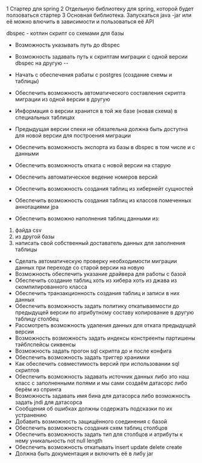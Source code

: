 1 Стартер для spring
2 Отдельную библиотеку для spring, которой будет ползоваться стартер
3 Основная библиотека. Запускаться java -jar или её можно влючить в зависимости и пользоваться её API

dbspec - котлин скрипт со схемами для базы

* Возможность указывать путь до dbspec
* Возможность задавать путь к скриптам миграции с одной версии dbspec на другую
--
* Начать с обеспечения рабаты с postgres (создание схемы и таблицы)

* Обеспечить возможность автоматического составления скрипта миграции из одной версии в другую
* Информация о версии хранится в той же базе (новая схема) в специальных таблицах
* Предыдущая версии спеки не обязательна должна быть доступна для новой версии для построения миграции
* Обеспечить возможность экспорта из базы в dbspec в том числе и с данными
* Обеспечить возможность отката с новой версии на старую
* Обеспечить автоматическое ведение номеров версий
* Обеспечить возможность создания таблиц из хибернейт сущностей 
* Обеспечить возможность создания таблиц из классов помеченных аннотациями jpa
* Обеспечить возможно наполнения таблиц данными из: 
1) файда csv
2) из другой базы
3) написать свой собственный доставатель данных для заполнения таблицы
* Сделать автоматическую проверку необходимости миграции данных при переходе со старой версии на новую
* Возможность обеспечить указание драйвера для работы с базой
* Обеспечить создание таблиц хоть из хибера хоть из джава из скомпилированного класса 
* Обеспечить транзакционность создания таблиц и записи в них данных 
* Обеспечить возможность задать политику откатываемости до предыдущей версии по атрибутному составу копирование в другую таблицу столбец
* Рассмотреть возможность удаления данных для отката предыдущей версии
* Возможность возможность задать индексы констреенты партишены тэйблспейсы сиквенсы
* Возможность задать прогон sql скрипта до и после конфига
* Обеспечить возможность задать триггер хранимки
* Как обеспечить совместимость версий при использовании sql скриптов
* Обеспечить возможность задавать источник данных либо это наш класс с заполненными полями и мы сами создаём датасорс либо берём из спринга 
* Возможность задавать имя бина для датасорса либо возможность задать jndi для датасорса
* Сообщения об ошибках должны содержать подсказки по их устранению
* Добавить возможность защищённого соединения с базой
* Обеспечить возможность создания схем таблиц столбцов
* Обеспечить возможность задать тип для столбцов и атрибуты к нему уникальность not null length
* Обеспечить возможность откатывать insert update delete create
* Должна быть документация и включить её в либу jar